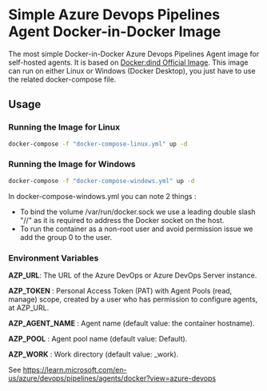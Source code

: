 # Simple Azure Devops Pipelines Agent Docker-in-Docker Image

The most simple Docker-in-Docker Azure Devops Pipelines Agent image for self-hosted agents. It is based on [Docker:dind Official Image](https://hub.docker.com/_/docker). This image can run on either Linux or Windows (Docker Desktop), you just have to use the related docker-compose file.

## Usage

### Running the Image for Linux

```sh
docker-compose -f "docker-compose-linux.yml" up -d
```
### Running the Image for Windows

```sh
docker-compose -f "docker-compose-windows.yml" up -d
```
In docker-compose-windows.yml you can note 2 things : 
* To bind the volume /var/run/docker.sock we use a leading double slash "//" as it is required to address the Docker socket on the host. 
* To run the container as a non-root user and avoid permission issue we add the group 0 to the user.

### Environment Variables

**AZP_URL**: The URL of the Azure DevOps or Azure DevOps Server instance.

**AZP_TOKEN** : Personal Access Token (PAT) with Agent Pools (read, manage) scope, created by a user who has permission to configure agents, at AZP_URL.

**AZP_AGENT_NAME** : Agent name (default value: the container hostname).

**AZP_POOL** : Agent pool name (default value: Default).

**AZP_WORK** : Work directory (default value: _work).

See https://learn.microsoft.com/en-us/azure/devops/pipelines/agents/docker?view=azure-devops
